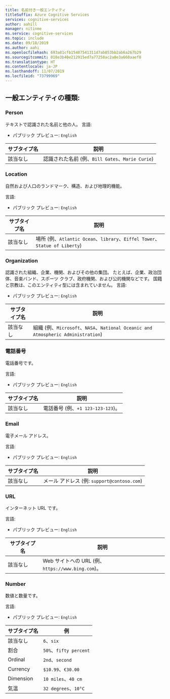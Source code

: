 ```yaml
---
title: 名前付き一般エンティティ
titleSuffix: Azure Cognitive Services
services: cognitive-services
author: aahill
manager: nitinme
ms.service: cognitive-services
ms.topic: include
ms.date: 09/18/2019
ms.author: aahi
ms.openlocfilehash: 693a81cfb15407541311d7ab053bb2ab6a267b29
ms.sourcegitcommit: 018e3b40e212915ed7a77258ac2a8e3a660aaef8
ms.translationtype: HT
ms.contentlocale: ja-JP
ms.lasthandoff: 11/07/2019
ms.locfileid: "73799969"
---
```

## <a name="general-entity-types"></a>一般エンティティの種類:

### <a name="person"></a>Person
テキストで認識された名前と他の人。
言語:
* パブリック プレビュー: `English`

| サブタイプ名 | 説明             |
|--------------|-------------------------|
| 該当なし          | 認識された名前 (例、`Bill Gates`、`Marie Curie`) |

### <a name="location"></a>Location

自然および人口のランドマーク、構造、および地理的機能。

言語:


* パブリック プレビュー: `English`

| サブタイプ名 | 説明                                                                                      |
|--------------|--------------------------------------------------------------------------------------------------|
| 該当なし          | 場所 (例、`Atlantic Ocean`、`library`、`Eiffel Tower`、`Statue of Liberty`) |

### <a name="organization"></a>Organization  

認識された組織、企業、機関、およびその他の集団。 たとえば、企業、政治団体、音楽バンド、スポーツ クラブ、政府機関、および公的機関などです。 国籍と宗教は、このエンティティ型には含まれていません。 言語: 

* パブリック プレビュー: `English`

| サブタイプ名 | 説明                                                                                      |
|--------------|--------------------------------------------------------------------------------------------------|
| 該当なし          | 組織 (例、`Microsoft`、`NASA`、`National Oceanic and Atmospheric Administration`) |

### <a name="phone-number"></a>電話番号

電話番号です。 

言語:


* パブリック プレビュー: `English`

| サブタイプ名 | 説明                                  |
|----------|----------------------------------------------|
| 該当なし         | 電話番号 (例、`+1 123-123-123`)。 |

### <a name="email"></a>Email

電子メール アドレス。 

言語:


* パブリック プレビュー: `English`

| サブタイプ名 | 説明                                  |
|----------|----------------------------------------------|
| 該当なし         | メール アドレス (例: `support@contoso.com`) |

### <a name="url"></a>URL

インターネット URL です。

言語:


* パブリック プレビュー: `English`

| サブタイプ名 | 説明                                           |
|----------|-------------------------------------------------------|
| 該当なし         | Web サイトへの URL (例、`https://www.bing.com`)。 |

###  <a name="number"></a>Number

数値と数量です。 

言語:


* パブリック プレビュー: `English`

| サブタイプ名    | 例                     |
|-------------|------------------------------|
| 該当なし         | `6`、`six`                   |
| 割合  | `50%`、`fifty percent`       |
| Ordinal     | `2nd`、`second`              |
| Currency    | `$10.99`、`€30.00`           |
| Dimension   | `10 miles`、`40 cm`          |
| 気温 | `32 degrees`、`10°C`         |
